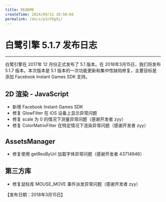 ```yaml
---
title: README
createTime: 2024/09/11 10:50:04
permalink: /docs/p1nf0g9j/
---
```

# 白鹭引擎 5.1.7 发布日志


---

白鹭引擎在 2017年 12 月份正式发布了 5.1 版本。在 2018年3月15日，我们将发布 5.1.7 版本。本次版本是 5.1 版本的一次功能更新和集中性缺陷修复，主要目标是添加 Facebook Instant Games SDK 支持。



## 2D 渲染 - JavaScript 

* 新增 Facebook Instant Games SDK
* 修复 GlowFilter 在 iOS 设备上显示异常问题
* 修复 scale 为 0 的情况下测量异常问题（感谢开发者 zyy）
* 修复 ColorMatrixFilter 在特定情况下渲染异常问题（感谢开发者 zyy）

## AssetsManager
* 修复使用 getResByUrl 加载字体异常问题（感谢开发者 43714946）

## 第三方库
* 修复鼠标库 MOUSE_MOVE 事件派发异常问题（感谢开发者 zyy）


【发布日期：2018年3月15日】